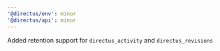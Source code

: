 ```yaml
---
'@directus/env': minor
'@directus/api': minor
---
```


Added retention support for `directus_activity` and `directus_revisions`
